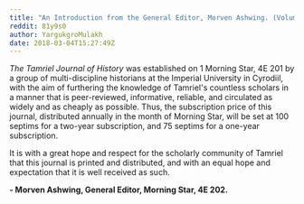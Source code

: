 ```yaml
---
title: "An Introduction from the General Editor, Morven Ashwing. (Volume I, Issue I, Morning Star 4E 202)"
reddit: 81y9s0
author: YargukgroMulakh
date: 2018-03-04T15:27:49Z
---
```


*The Tamriel Journal of History* was established on 1 Morning Star, 4E 201 by a group of multi-discipline historians at the Imperial University in Cyrodiil, with the aim of furthering the knowledge of Tamriel's countless scholars in a manner that is peer-reviewed, informative, reliable, and circulated as widely and as cheaply as possible. Thus, the subscription price of this journal, distributed annually in the month of Morning Star, will be set at 100 septims for a two-year subscription, and 75 septims for a one-year subscription.

It is with a great hope and respect for the scholarly community of Tamriel that this journal is printed and distributed, and with an equal hope and expectation that it is well received as such.

**- Morven Ashwing, General Editor, Morning Star, 4E 202.** 
